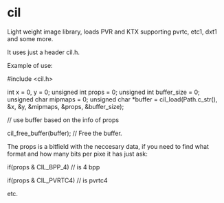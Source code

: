 # cil
Light weight image library, loads PVR and KTX supporting pvrtc, etc1, dxt1 and some more.

It uses just a header cil.h.

Example of use:

#include <cil.h>

int x = 0, y = 0;
unsigned int props = 0;
unsigned int buffer_size = 0;
unsigned char mipmaps = 0;
unsigned char *buffer = cil_load(Path.c_str(), &x, &y, &mipmaps, &props, &buffer_size);

// use buffer based on the info of props

cil_free_buffer(buffer); // Free the buffer.

The props is a bitfield with the neccesary data, if you need to find what format and how many bits per pixe it has just ask:

if(props & CIL_BPP_4)
  // is 4 bpp
  
if(props & CIL_PVRTC4)
  // is pvrtc4
  
  etc.
